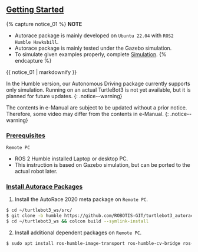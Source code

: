 <!-- ## Getting Started -->
## [Getting Started](#getting-started)

{% capture notice_01 %}
**NOTE**
- Autorace package is mainly developed on `Ubuntu 22.04` with `ROS2 Humble Hawksbill`.
- Autorace package is mainly tested under the Gazebo simulation.
- To simulate given examples properly, complete [Simulation](/docs/en/platform/turtlebot3/simulation/). 
{% endcapture %}

<div class="notice">{{ notice_01 | markdownify }}</div>

In the Humble version, our Autonomous Driving package currently supports only simulation. Running on an actual TurtleBot3 is not yet available, but it is planned for future updates.
{: .notice--warning}

The contents in e-Manual are subject to be updated without a prior notice. Therefore, some video may differ from the contents in e-Manual.
{: .notice--warning}

### [Prerequisites](#prerequisites)

`Remote PC`

- ROS 2 Humble installed Laptop or desktop PC.
- This instruction is based on Gazebo simulation, but can be ported to the actual robot later.


### [Install Autorace Packages](#install-autorace-packages)

1. Install the AutoRace 2020 meta package on `Remote PC`.
```bash
$ cd ~/turtlebot3_ws/src/
$ git clone -b humble https://github.com/ROBOTIS-GIT/turtlebot3_autorace_2020.git
$ cd ~/turtlebot3_ws && colcon build --symlink-install
```

2. Install additional dependent packages on `Remote PC`.
```bash
$ sudo apt install ros-humble-image-transport ros-humble-cv-bridge ros-humble-vision-opencv python3-opencv libopencv-dev ros-humble-image-pipeline
```